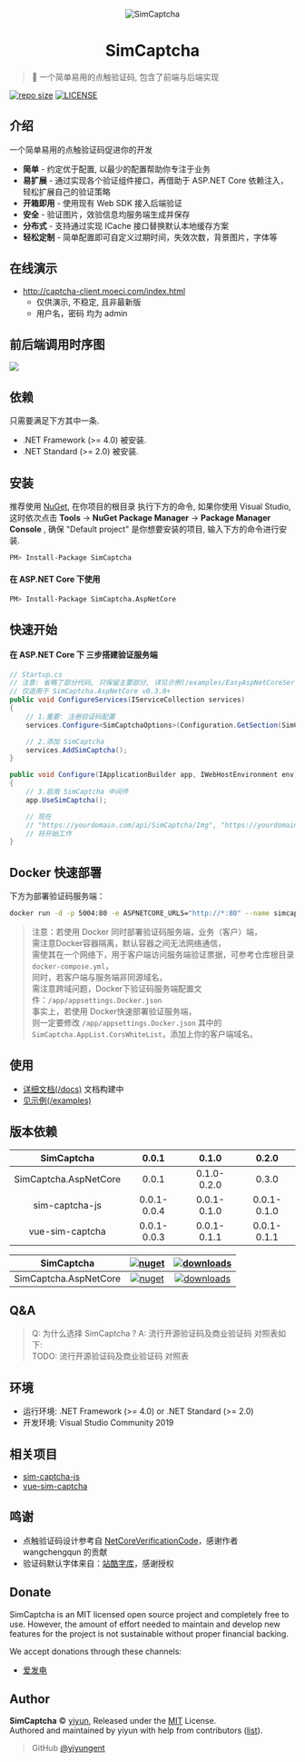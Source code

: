 <p align="center">
<img src="docs/.vuepress/public/images/logo.png" alt="SimCaptcha">
</p>
<h1 align="center">SimCaptcha</h1>

> :cake: 一个简单易用的点触验证码, 包含了前端与后端实现

[![repo size](https://img.shields.io/github/repo-size/yiyungent/SimCaptcha.svg?style=flat)]()
[![LICENSE](https://img.shields.io/github/license/yiyungent/SimCaptcha.svg?style=flat)](https://github.com/yiyungent/SimCaptcha/blob/master/LICENSE)

<!-- [English](README_en.md) -->

## 介绍

一个简单易用的点触验证码促进你的开发

- **简单** - 约定优于配置, 以最少的配置帮助你专注于业务
- **易扩展** - 通过实现各个验证组件接口，再借助于 ASP.NET Core 依赖注入，轻松扩展自己的验证策略
- **开箱即用** - 使用现有 Web SDK 接入后端验证
- **安全** - 验证图片，效验信息均服务端生成并保存
- **分布式** - 支持通过实现 ICache 接口替换默认本地缓存方案
- **轻松定制** - 简单配置即可自定义过期时间，失效次数，背景图片，字体等

## 在线演示

- http://captcha-client.moeci.com/index.html
  - 仅供演示, 不稳定, 且非最新版
  - 用户名，密码 均为 admin

## 前后端调用时序图

<img src="docs/.vuepress/public/images/time.png">

## 依赖

只需要满足下方其中一条.

- .NET Framework (>= 4.0) 被安装.
- .NET Standard (>= 2.0) 被安装.

## 安装

推荐使用 [NuGet](https://www.nuget.org/packages/SimCaptcha), 在你项目的根目录 执行下方的命令, 如果你使用 Visual Studio, 这时依次点击 **Tools** -> **NuGet Package Manager** -> **Package Manager Console** , 确保 "Default project" 是你想要安装的项目, 输入下方的命令进行安装.

```bash
PM> Install-Package SimCaptcha
```

#### 在 ASP.NET Core 下使用

```bash
PM> Install-Package SimCaptcha.AspNetCore
```

## 快速开始

#### 在 ASP.NET Core 下 三步搭建验证服务端

```csharp
// Startup.cs 
// 注意: 省略了部分代码, 只保留主要部分, 详见示例(/examples/EasyAspNetCoreService)
// 仅适用于 SimCaptcha.AspNetCore v0.3.0+
public void ConfigureServices(IServiceCollection services)
{
    // 1.重要: 注册验证码配置
    services.Configure<SimCaptchaOptions>(Configuration.GetSection(SimCaptchaOptions.SimCaptcha));

    // 2.添加 SimCaptcha
    services.AddSimCaptcha();
}

public void Configure(IApplicationBuilder app, IWebHostEnvironment env)
{
    // 3.启用 SimCaptcha 中间件
    app.UseSimCaptcha();

    // 现在
    // "https://yourdomain.com/api/SimCaptcha/Img", "https://yourdomain.com/api/SimCaptcha/Check", "https://yourdomain.com/api/SimCaptcha/TicketVerify"
    // 将开始工作
}
```

## Docker 快速部署

下方为部署验证码服务端：

```bash
docker run -d -p 5004:80 -e ASPNETCORE_URLS="http://*:80" --name simcaptcha-container yiyungent/simcaptcha
```

> 注意：若使用 Docker 同时部署验证码服务端，业务（客户）端，  
> 需注意Docker容器隔离，默认容器之间无法网络通信，  
> 需使其在一个网络下，用于客户端访问服务端验证票据，可参考仓库根目录 `docker-compose.yml`，  
> 同时，若客户端与服务端非同源域名，  
> 需注意跨域问题，Docker下验证码服务端配置文件：`/app/appsettings.Docker.json`  
> 事实上，若使用 Docker快速部署验证服务端，  
> 则一定要修改 `/app/appsettings.Docker.json` 其中的 `SimCaptcha.AppList.CorsWhiteList`，添加上你的客户端域名。

## 使用

- [详细文档(/docs)](https://moeci.com/SimCaptcha "在线文档") 文档构建中
- [见示例(/examples)](https://github.com/yiyungent/SimCaptcha/tree/master/examples)

## 版本依赖

|      SimCaptcha       |    0.0.1    |    0.1.0    |    0.2.0    |
| :-------------------: | :---------: | :---------: | :---------: |
| SimCaptcha.AspNetCore |    0.0.1    | 0.1.0-0.2.0 |    0.3.0    |
|    sim-captcha-js     | 0.0.1-0.0.4 | 0.0.1-0.1.0 | 0.0.1-0.1.0 |
|    vue-sim-captcha    | 0.0.1-0.0.3 | 0.0.1-0.1.1 | 0.0.1-0.1.1 |


|      SimCaptcha       | [![nuget](https://img.shields.io/nuget/v/SimCaptcha.svg?style=flat)](https://www.nuget.org/packages/SimCaptcha/) | [![downloads](https://img.shields.io/nuget/dt/SimCaptcha.svg?style=flat)](https://www.nuget.org/packages/SimCaptcha/) |
| :-------------------: | :----------------------------------------------------------: | :----------------------------------------------------------: |
| SimCaptcha.AspNetCore | [![nuget](https://img.shields.io/nuget/v/SimCaptcha.AspNetCore.svg?style=flat)](https://www.nuget.org/packages/SimCaptcha.AspNetCore/) | [![downloads](https://img.shields.io/nuget/dt/SimCaptcha.AspNetCore.svg?style=flat)](https://www.nuget.org/packages/SimCaptcha.AspNetCore/) |

## Q&A

> Q:   为什么选择 SimCaptcha ?
> A:  流行开源验证码及商业验证码 对照表如下:               
> TODO: 流行开源验证码及商业验证码 对照表

## 环境

- 运行环境: .NET Framework (>= 4.0) or .NET Standard (>= 2.0)
- 开发环境: Visual Studio Community 2019

## 相关项目

- [sim-captcha-js](https://github.com/yiyungent/sim-captcha-js)
- [vue-sim-captcha](https://github.com/yiyungent/vue-sim-captcha)

## 鸣谢

- 点触验证码设计参考自 <a href="https://github.com/wangchengqun/NetCoreVerificationCode" target="_blank">NetCoreVerificationCode</a>，感谢作者 wangchengqun 的贡献
- 验证码默认字体来自：[站酷字库](https://www.zcool.com.cn/special/zcoolfonts/)，感谢授权

## Donate

SimCaptcha is an MIT licensed open source project and completely free to use. However, the amount of effort needed to maintain and develop new features for the project is not sustainable without proper financial backing.

We accept donations through these channels:

- <a href="https://afdian.net/@yiyun" target="_blank">爱发电</a>

## Author

**SimCaptcha** © [yiyun](https://github.com/yiyungent), Released under the [MIT](./LICENSE) License.<br>
Authored and maintained by yiyun with help from contributors ([list](https://github.com/yiyungent/SimCaptcha/contributors)).

> GitHub [@yiyungent](https://github.com/yiyungent)
